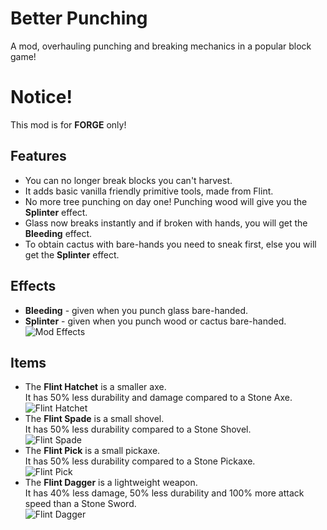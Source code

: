 # Better Punching

A mod, overhauling punching and breaking mechanics in a popular block game!

# Notice!

This mod is for **FORGE** only!

## Features

* You can no longer break blocks you can't harvest.
* It adds basic vanilla friendly primitive tools, made from Flint.
* No more tree punching on day one! Punching wood will give you the **Splinter** effect.
* Glass now breaks instantly and if broken with hands, you will get the **Bleeding** effect.
* To obtain cactus with bare-hands you need to sneak first, else you will get the **Splinter** effect.

## Effects

* **Bleeding** - given when you punch glass bare-handed.
* **Splinter** - given when you punch wood or cactus bare-handed.  
  ![Mod Effects](https://i.ibb.co/Ss4PjWN/mod-effects.png)

## Items

* The **Flint Hatchet** is a smaller axe.  
It has 50% less durability and damage compared to a Stone Axe.  
  ![Flint Hatchet](https://i.ibb.co/KX6sWSJ/hatchet.png)
* The **Flint Spade** is a small shovel.  
It has 50% less durability compared to a Stone Shovel.  
  ![Flint Spade](https://i.ibb.co/bsPGMQj/spade.png)
* The **Flint Pick** is a small pickaxe.  
It has 50% less durability compared to a Stone Pickaxe.  
  ![Flint Pick](https://i.ibb.co/gwB5cBw/pick.png)
* The **Flint Dagger** is a lightweight weapon.  
It has 40% less damage, 50% less durability and 100% more attack speed
  than a Stone Sword.  
  ![Flint Dagger](https://i.ibb.co/d5FCQRC/dagger.png)